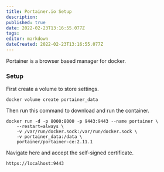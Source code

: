 ```yaml
---
title: Portainer.io Setup
description: 
published: true
date: 2022-02-23T13:16:55.077Z
tags: 
editor: markdown
dateCreated: 2022-02-23T13:16:55.077Z
---
```


Portainer is a browser based manager for docker. 

### Setup
First create a volume to store settings.

```
docker volume create portainer_data
```

Then run this command to download and run the container.

```
docker run -d -p 8000:8000 -p 9443:9443 --name portainer \
    --restart=always \
    -v /var/run/docker.sock:/var/run/docker.sock \
    -v portainer_data:/data \
    portainer/portainer-ce:2.11.1
```

Navigate here and accept the self-signed certificate.

```
https://localhost:9443
```